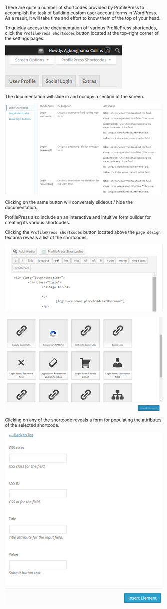 There are quite a number of shortcodes provided by ProfilePress to accomplish the task of building custom user account forms in WordPress. As a result, it will take time and effort to know them of the top of your head.


To quickly access the documentation off various ProfilePress shortcodes, click the `ProfilePress Shortcodes` button located at the top-right corner of the settings pages.


![ProfilePress Shortcodes documentation](img/shortocode-help.png)


The documentation will slide in and occupy a section of the screen.


![ProfilePress Shortcodes documentation](img/shortcode-doc.png)


Clicking on the same button will conversely slideout / hide the documentation.


ProfilePress also include an an interactive and intuitive form builder for creating its various shortcodes.


Clicking the `ProfilePress shortcodes` button located above the `page design` textarea reveals a list of the shortcodes.


![Shortcodes form builder button](img/tinymce-button.png)


![Shortcodes form builder button](img/shortcakes.png)


Clicking on any of the shortcode reveals a form for populating the attributes of the selected shortcode.


![Shortcodes form builder](img/shortcake-form.png)
